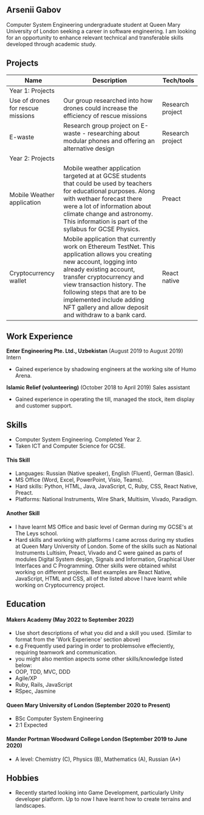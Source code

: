## Arsenii Gabov

Computer System Engineering undergraduate student at Queen Mary University of London seeking a career in software engineering. I am looking for an opportunity to enhance relevant technical and transferable skills developed through academic study. 

## Projects

| Name                         | Description       | Tech/tools        |
| ---------------------------- | ----------------- | ----------------- |
|       Year 1: Projects       |                   |                   |
| Use of drones for rescue missions | Our group researched into how drones could increase the efficiency of rescue missions | Research project  |    
| E-waste | Research group project on E-waste - researching about modular phones and offering an alternative design | Research project |
|      Year 2: Projects       |                   |                   |
| Mobile Weather application | Mobile weather application targeted at at GCSE students that could be used by teachers for educational purposes. Along with wethaer forecast there were a lot of information about climate change and astronomy. This information is part of the syllabus for GCSE Physics. | Preact |
| Cryptocurrency wallet | Mobile application that currently work on Ethereum TestNet. This application allows you creating new account, logging into already existing account, transfer cryptocurrency and view transaction history. The following steps that are to be implemented include adding NFT gallery and allow deposit and withdraw to a bank card. | React native | 

## Work Experience

**Enter Engineering Pte. Ltd., Uzbekistan** (August 2019 to August 2019)  
Intern

- Gained experience by shadowing engineers at the working site of Humo Arena.

**Islamic Relief (volunteering)** (October 2018 to April 2019) 
Sales assistant

- Gained experience in operating the till, managed the stock, item display and customer support. 

## Skills

- Computer System Engineering. Completed Year 2.
- Taken ICT and Computer Science for GCSE.

#### This Skill
- Languages: Russian (Native speaker), English (Fluent), German (Basic).
- MS Office (Word, Excel, PowerPoint, Visio, Teams).
- Hard skills: Python, HTML, Java, JavaScript, C, Ruby, CSS, React Native, Preact.
- Platforms: National Instruments, Wire Shark, Multisim, Vivado, Paradigm.

#### Another Skill

- I have learnt MS Office and basic level of German during my GCSE's at The Leys school. 
- Hard skills and working with platforms I came across during my studies at Queen Mary University of London. Some of the skills such as National Instruments Lultisim, Preact, Vivado and C were gained as parts of modules Digital System design, Signals and Information, Graphical User Interfaces and C Programming. Other skills were obtained whilst working on different projects. Best examples are React Native, JavaScript, HTML and CSS, all of the listed above I have learnt while working on Cryptocurrency project.


## Education

#### Makers Academy (May 2022 to September 2022)
- Use short descriptions of what you did and a skill you used. (Similar to format from the 'Work Experience' section above)
- e.g Frequently used paring in order to problemsolve effeciently, requiring teamwork and communication.
- you might also mention aspects some other skills/knowledge listed below: 
- OOP, TDD, MVC, DDD
- Agile/XP
- Ruby, Rails, JavaScript
- RSpec, Jasmine

#### Queen Mary University of London (September 2020 to Present)

- BSc Computer System Engineering
- 2:1 Expected

#### Mander Portman Woodward College London (September 2019 to June 2020)

- A level: Chemistry (C), Physics (B), Mathematics (A), Russian (A*)

## Hobbies

- Recently started looking into Game Development, particularly Unity developer platform. Up to now I have learnt how to create terrains and landscapes. 
